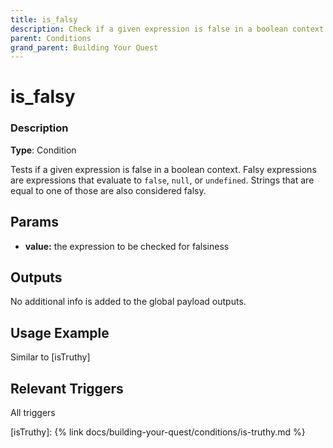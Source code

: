 ```yaml
---
title: is_falsy
description: Check if a given expression is false in a boolean context when building your dev challenge (Quest Builder Conditions)
parent: Conditions
grand_parent: Building Your Quest
---
```


# is_falsy

### Description

**Type**: Condition

Tests if a given expression is false in a boolean context. Falsy expressions are expressions that evaluate to `false`,  `null`, or `undefined`. Strings that are equal to one of those are also considered falsy. 

## Params

- **value:** the expression to be checked for falsiness

## Outputs

No additional info is added to the global payload outputs.

## Usage Example

Similar to [isTruthy]

## Relevant Triggers

All triggers

[isTruthy]: {% link docs/building-your-quest/conditions/is-truthy.md %}
